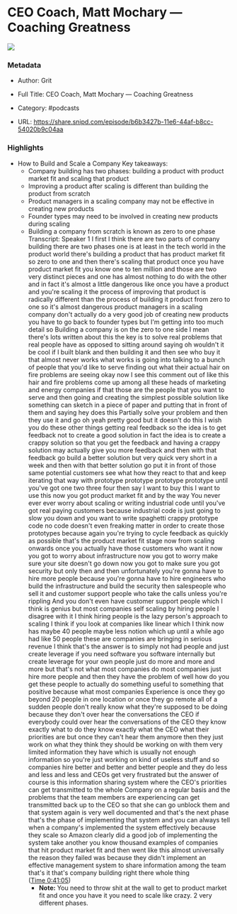 # CEO Coach, Matt Mochary —  Coaching Greatness

![](https://wsrv.nl/?url=https%3A%2F%2Fimages.transistor.fm%2Ffile%2Ftransistor%2Fimages%2Fshow%2F9770%2Ffull_1667862428-artwork.jpg&w=100&h=100)

### Metadata

- Author: Grit
- Full Title: CEO Coach, Matt Mochary —  Coaching Greatness
- Category: #podcasts



- URL: https://share.snipd.com/episode/b6b3427b-11e6-44af-b8cc-54020b9c04aa

### Highlights

- How to Build and Scale a Company
  Key takeaways:
  - Company building has two phases: building a product with product market fit and scaling that product
  - Improving a product after scaling is different than building the product from scratch
  - Product managers in a scaling company may not be effective in creating new products
  - Founder types may need to be involved in creating new products during scaling
  - Building a company from scratch is known as zero to one phase
  Transcript:
  Speaker 1
  I first I think there are two parts of company building there are two phases one is at least in the tech world in the product world there's building a product that has product market fit so zero to one and then there's scaling that product once you have product market fit you know one to ten million and those are two very distinct pieces and one has almost nothing to do with the other and in fact it's almost a little dangerous like once you have a product and you're scaling it the process of improving that product is radically different than the process of building it product from zero to one so it's almost dangerous product managers in a scaling company don't actually do a very good job of creating new products you have to go back to founder types but I'm getting into too much detail so Building a company is on the zero to one side I mean there's lots written about this the key is to solve real problems that real people have as opposed to sitting around saying oh wouldn't it be cool if I built blank and then building it and then see who buy it that almost never works what works is going into talking to a bunch of people that you'd like to serve finding out what their actual hair on fire problems are seeing okay now I see this comment out of like this hair and fire problems come up among all these heads of marketing and energy companies if that those are the people that you want to serve and then going and creating the simplest possible solution like something can sketch in a piece of paper and putting that in front of them and saying hey does this Partially solve your problem and then they use it and go oh yeah pretty good but it doesn't do this I wish you do these other things getting real feedback so the idea is to get feedback not to create a good solution in fact the idea is to create a crappy solution so that you get the feedback and having a crappy solution may actually give you more feedback and then with that feedback go build a better solution but very quick very short in a week and then with that better solution go put it in front of those same potential customers see what how they react to that and keep iterating that way with prototype prototype prototype prototype until you've got one two three four then say I want to buy this I want to use this now you got product market fit and by the way You never ever ever worry about scaling or writing industrial code until you've got real paying customers because industrial code is just going to slow you down and you want to write spaghetti crappy prototype code no code doesn't even freaking matter in order to create those prototypes because again you're trying to cycle feedback as quickly as possible that's the product market fit stage now from scaling onwards once you actually have those customers who want it now you got to worry about infrastructure now you got to worry make sure your site doesn't go down now you got to make sure you got security but only then and then unfortunately you're gonna have to hire more people because you're gonna have to hire engineers who build the infrastructure and build the security then salespeople who sell it and customer support people who take the calls unless you're rippling And you don't even have customer support people which I think is genius but most companies self scaling by hiring people I disagree with it I think hiring people is the lazy person's approach to scaling I think if you look at companies like linear which I think now has maybe 40 people maybe less notion which up until a while ago had like 50 people these are companies are bringing in serious revenue I think that's the answer is to simply not had people and just create leverage if you need software you software internally but create leverage for your own people just do more and more and more but that's not what most companies do most companies just hire more people and then they have the problem of well how do you get these people to actually do something useful to something that positive because what most companies Experience is once they go beyond 20 people in one location or once they go remote all of a sudden people don't really know what they're supposed to be doing because they don't over hear the conversations the CEO if everybody could over hear the conversations of the CEO they know exactly what to do they know exactly what the CEO what their priorities are but once they can't hear them anymore then they just work on what they think they should be working on with them very limited information they have which is usually not enough information so you're just working on kind of useless stuff and so companies hire better and better and better people and they do less and less and less and CEOs get very frustrated but the answer of course is this information sharing system where the CEO's priorities can get transmitted to the whole Company on a regular basis and the problems that the team members are experiencing can get transmitted back up to the CEO so that she can go unblock them and that system again is very well documented and that's the next phase that's the phase of implementing that system and you can always tell when a company's implemented the system effectively because they scale so Amazon clearly did a good job of implementing the system take another you know thousand examples of companies that hit product market fit and then went like this almost universally the reason they failed was because they didn't implement an effective management system to share information among the team that's it that's company building right there whole thing ([Time 0:41:05](https://share.snipd.com/snip/8c0cbde5-3d3b-4f57-831c-9e311f9dfe35))
    - **Note:** You need to throw shit at the wall to get to product market fit and once you have it you need to scale like crazy. 2 very different phases.
